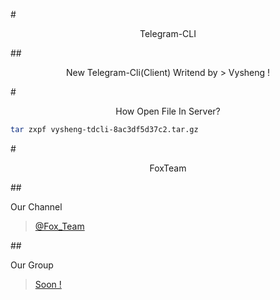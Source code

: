 #<p align="center"> Telegram-CLI

##<p align="center"> New Telegram-Cli(Client) Writend by > Vysheng !

#<p align="center"> How Open File In Server?
```sh
tar zxpf vysheng-tdcli-8ac3df5d37c2.tar.gz

```
#<p align="center"> FoxTeam
 
##<p align="left"> Our Channel 
 > [@Fox_Team](https://telegram.me/Fox_Team)
 
##<p align="Left"> Our Group
 > [Soon !](#)
